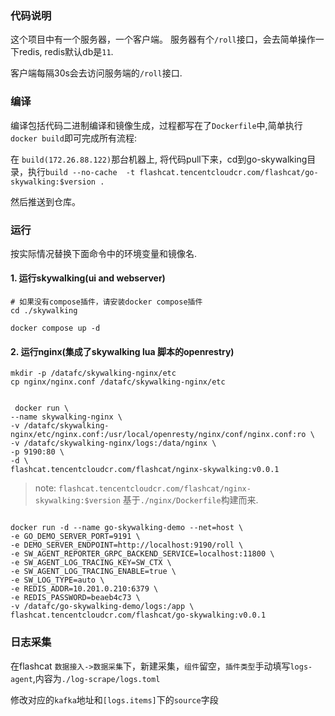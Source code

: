 ### 代码说明
这个项目中有一个服务器，一个客户端。
服务器有个`/roll`接口，会去简单操作一下redis, redis默认db是`11`.

客户端每隔30s会去访问服务端的`/roll`接口.

### 编译
编译包括代码二进制编译和镜像生成，过程都写在了`Dockerfile`中,简单执行`docker build`即可完成所有流程:

在 `build(172.26.88.122)`那台机器上, 将代码pull下来，cd到go-skywalking目录，执行`build --no-cache  -t flashcat.tencentcloudcr.com/flashcat/go-skywalking:$version .`

然后推送到仓库。

### 运行
按实际情况替换下面命令中的环境变量和镜像名.

#### 1. 运行skywalking(ui and webserver)

```shell
# 如果没有compose插件，请安装docker compose插件
cd ./skywalking

docker compose up -d

```

#### 2. 运行nginx(集成了skywalking lua 脚本的openrestry)

```shell
mkdir -p /datafc/skywalking-nginx/etc
cp nginx/nginx.conf /datafc/skywalking-nginx/etc


 docker run \
--name skywalking-nginx \
-v /datafc/skywalking-nginx/etc/nginx.conf:/usr/local/openresty/nginx/conf/nginx.conf:ro \
-v /datafc/skywalking-nginx/logs:/data/nginx \
-p 9190:80 \
-d \
flashcat.tencentcloudcr.com/flashcat/nginx-skywalking:v0.0.1
```

> note: `flashcat.tencentcloudcr.com/flashcat/nginx-skywalking:$version` 基于`./nginx/Dockerfile`构建而来.

```shell

docker run -d --name go-skywalking-demo --net=host \
-e GO_DEMO_SERVER_PORT=9191 \
-e DEMO_SERVER_ENDPOINT=http://localhost:9190/roll \
-e SW_AGENT_REPORTER_GRPC_BACKEND_SERVICE=localhost:11800 \
-e SW_AGENT_LOG_TRACING_KEY=SW_CTX \
-e SW_AGENT_LOG_TRACING_ENABLE=true \
-e SW_LOG_TYPE=auto \
-e REDIS_ADDR=10.201.0.210:6379 \
-e REDIS_PASSWORD=beaeb4c73 \
-v /datafc/go-skywalking-demo/logs:/app \
flashcat.tencentcloudcr.com/flashcat/go-skywalking:v0.0.1

```

### 日志采集
在flashcat `数据接入->数据采集`下，新建采集，`组件`留空，`插件类型`手动填写`logs-agent`,内容为`./log-scrape/logs.toml`

修改对应的`kafka`地址和`[logs.items]`下的`source`字段